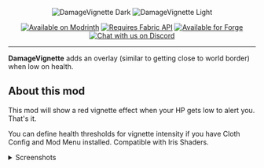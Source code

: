 <p align=center>
    <img src="https://user-images.githubusercontent.com/95250141/215315003-89f1b221-0087-4c46-8aa9-4b117cfbae35.png#gh-dark-mode-only"
      alt="DamageVignette Dark">
    <img src="https://user-images.githubusercontent.com/95250141/215315000-c478ebac-fde4-40f6-a8e0-758d99f4c1c1.png#gh-light-mode-only"
      alt="DamageVignette Light">
</p>

<p align=center>
    <a href="https://modrinth.com/mod/damagevignette">
        <img src="https://cdn.jsdelivr.net/npm/@intergrav/devins-badges@3.2.0/assets/cozy/available/modrinth_vector.svg"
            alt="Available on Modrinth"></a>
    <a href="https://modrinth.com/mod/fabric-api/">
        <img src="https://cdn.jsdelivr.net/npm/@intergrav/devins-badges@3.2.0/assets/cozy/requires/fabric-api_vector.svg"
            alt="Requires Fabric API"></a>
    <a href="https://modrinth.com/mod/damagevignette/versions?l=forge">
        <img src="https://cdn.jsdelivr.net/npm/@intergrav/devins-badges@3.2.0/assets/cozy/supported/forge_vector.svg"
            alt="Available for Forge"></img></a>
    <a href="https://discord.gg/5kcBCvnbTp">
        <img src="https://cdn.jsdelivr.net/npm/@intergrav/devins-badges@3.2.0/assets/cozy/social/discord-plural_vector.svg"
            alt="Chat with us on Discord"></a>
</p>

---

**DamageVignette** adds an overlay (similar to getting close to world border) when low on health.

## About this mod

This mod will show a red vignette effect when your HP gets low to alert you. That's it.

You can define health thresholds for vignette intensity if you have Cloth Config and Mod Menu installed. Compatible with Iris Shaders.

<details><summary>Screenshots</summary>
  
![Screenshot 1](https://user-images.githubusercontent.com/95250141/215296964-e8d1b3af-6062-4e99-80a9-ac14d2b03a6d.png)
![Screenshot 2](https://user-images.githubusercontent.com/95250141/215296965-59b8b276-9f6c-49c2-9659-042865ca4962.png)
![Screenshot 3](https://user-images.githubusercontent.com/95250141/215296968-ca98b944-3339-4912-adbe-0db92f1038fa.png)
  
</details>
